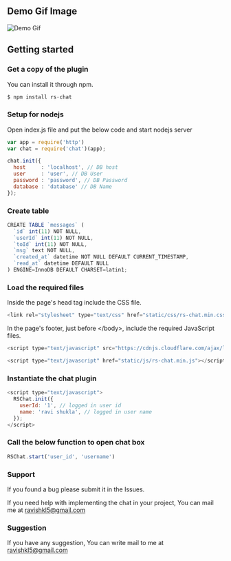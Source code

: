 
## Demo Gif Image ##

![Demo Gif](https://drive.google.com/uc?export=view&id=148aArRyQoN4Jg6-HpXCs6pEwL67H-mAu)

## Getting started ##

### Get a copy of the plugin ###

You can install it through npm.
 
```js
$ npm install rs-chat
```

### Setup for nodejs ###

Open index.js file and put the below code and start nodejs server

```js
var app = require('http')
var chat = require('chat')(app);

chat.init({
  host     : 'localhost', // DB host
  user     : 'user', // DB User
  password : 'password', // DB Password
  database : 'database' // DB Name
});

```

### Create table ### 

```js
CREATE TABLE `messages` (
  `id` int(11) NOT NULL,
  `userId` int(11) NOT NULL,
  `toId` int(11) NOT NULL,
  `msg` text NOT NULL,
  `created_at` datetime NOT NULL DEFAULT CURRENT_TIMESTAMP,
  `read_at` datetime DEFAULT NULL
) ENGINE=InnoDB DEFAULT CHARSET=latin1;

```


### Load the required files ### 

Inside the page's head tag include the CSS file.

```js
<link rel="stylesheet" type="text/css" href="static/css/rs-chat.min.css">
```

In the page's footer, just before &lt;/body&gt;, include the required JavaScript files.

```js
<script type="text/javascript" src="https://cdnjs.cloudflare.com/ajax/libs/socket.io/2.2.0/socket.io.dev.js"></script>

<script type="text/javascript" href="static/js/rs-chat.min.js"></script>

```

### Instantiate the chat plugin ### 

```js
<script type="text/javascript">
  RSChat.init({
    userId: '1', // logged in user id
    name: 'ravi shukla', // logged in user name
  });
</script>
```


### Call the below function to open chat box ### 

```js
RSChat.start('user_id', 'username')
```

### Support ###

If you found a bug please submit it in the Issues.

If you need help with implementing the chat in your project, You can mail me at ravishkl5@gmail.com

### Suggestion ###

If you have any suggestion, You can write mail to me at ravishkl5@gmail.com

